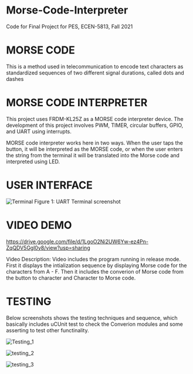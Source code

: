 # Morse-Code-Interpreter
Code for Final Project for PES, ECEN-5813, Fall 2021

# MORSE CODE

This is a method used in telecommunication to encode text characters as standardized sequences of two different signal durations, called dots and dashes

# MORSE CODE INTERPRETER

This project uses FRDM-KL25Z as a MORSE code interpreter device. The development of this project involves PWM, TIMER, circular buffers, GPIO, and UART using interrupts. 

MORSE code interpreter works here in two ways. When the user taps the button, it will be interpreted as the MORSE code, or when the user enters the string from the terminal it will be translated into the Morse code and interpreted using LED. 

# USER INTERFACE
![Terminal](https://user-images.githubusercontent.com/47562746/145921728-034e22cd-4f33-4971-a248-07e03c66cc5c.PNG)
Figure 1: UART Terminal screenshot

# VIDEO DEMO
https://drive.google.com/file/d/1LgoO2Ni2UW6Yw-ez4Pn-ZqQDV5Ggl0y8/view?usp=sharing

Video Description: Video includes the program running in release mode. First it displays the intialization sequence by displaying Morse code for the characters from A - F.
Then it includes the converion of Morse code from the button to character and Character to Morse code.

# TESTING

Below screenshots shows the testing techniques and sequence, which basically includes uCUnit test to check the Converion modules and some asserting to test other functinality.

![Testing_1](https://user-images.githubusercontent.com/47562746/145922303-cac16814-f192-405d-8d35-df4086a3fb75.PNG)

![testing_2](https://user-images.githubusercontent.com/47562746/145922318-4e86e650-d4f4-465a-b371-e4d1a6351f9e.PNG)

![testing_3](https://user-images.githubusercontent.com/47562746/145922321-0daa64b7-8036-4663-bbe7-fc758e67259e.PNG)
